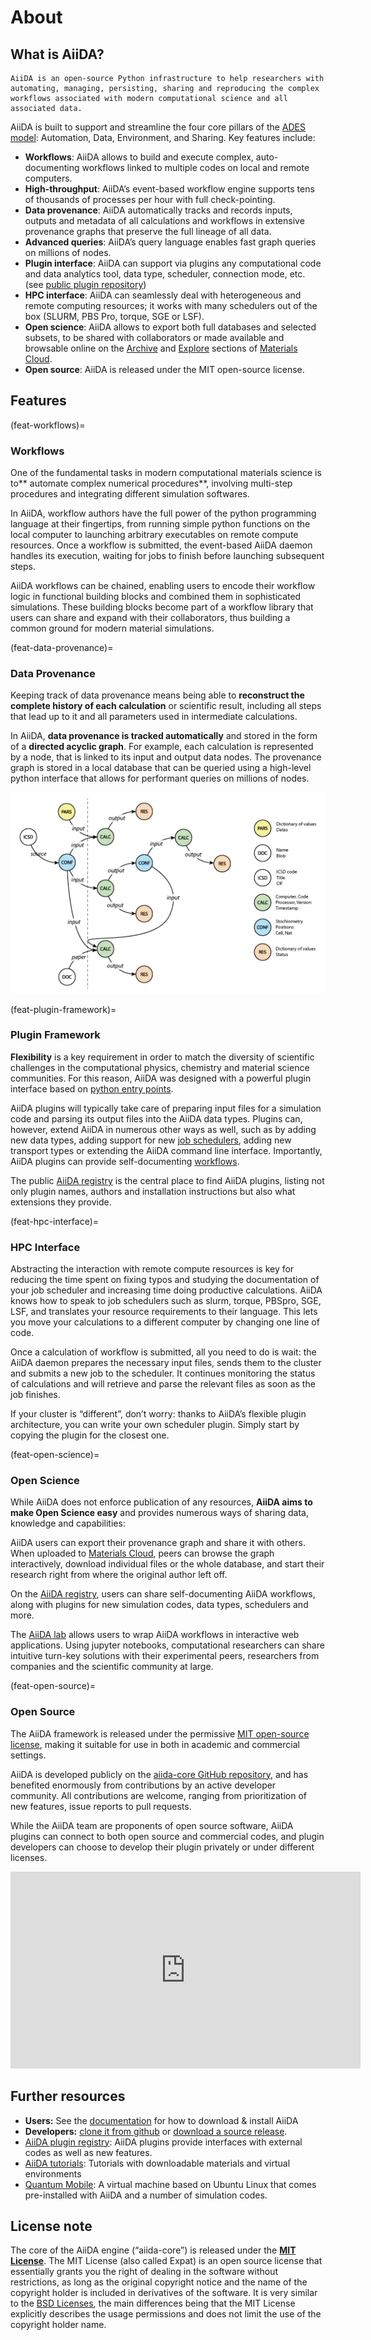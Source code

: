 # About

## What is AiiDA?

```{highlights}
AiiDA is an open-source Python infrastructure to help researchers with automating, managing, persisting, sharing and reproducing the complex workflows associated with modern computational science and all associated data.
```

AiiDA is built to support and streamline the four core pillars of the [ADES model](https://arxiv.org/abs/1504.01163): Automation, Data, Environment, and Sharing. Key features include:

- **Workflows**: AiiDA allows to build and execute complex, auto-documenting workflows linked to multiple codes on local and remote computers.
- **High-throughput**: AiiDA’s event-based workflow engine supports tens of thousands of processes per hour with full check-pointing.
- **Data provenance**: AiiDA automatically tracks and records inputs, outputs and metadata of all calculations and workflows in extensive provenance graphs that preserve the full lineage of all data.
- **Advanced queries**: AiiDA’s query language enables fast graph queries on millions of nodes.
- **Plugin interface**: AiiDA can support via plugins any computational code and data analytics tool, data type, scheduler, connection mode, etc. (see [public plugin repository](https://aiidateam.github.io/aiida-registry/))
- **HPC interface**: AiiDA can seamlessly deal with heterogeneous and remote computing resources; it works with many schedulers out of the box (SLURM, PBS Pro, torque, SGE or LSF).
- **Open science**: AiiDA allows to export both full databases and selected subsets, to be shared with collaborators or made available and browsable online on the [Archive](https://archive.materialscloud.org/) and [Explore](https://www.materialscloud.org/explore) sections of [Materials Cloud](https://www.materialscloud.org/).
- **Open source**: AiiDA is released under the MIT open-source license.

## Features

(feat-workflows)=

### Workflows

One of the fundamental tasks in modern computational materials science is to** automate complex numerical procedures**, involving multi-step procedures and integrating different simulation softwares.

In AiiDA, workflow authors have the full power of the python programming language at their fingertips, from running simple python functions on the local computer to launching arbitrary executables on remote compute resources. Once a workflow is submitted, the event-based AiiDA daemon handles its execution, waiting for jobs to finish before launching subsequent steps.

AiiDA workflows can be chained, enabling users to encode their workflow logic in functional building blocks and combined them in sophisticated simulations. These building blocks become part of a workflow library that users can share and expand with their collaborators, thus building a common ground for modern material simulations.

(feat-data-provenance)=

### Data Provenance

Keeping track of data provenance means being able to **reconstruct the complete history of each calculation** or scientific result, including all steps that lead up to it and all parameters used in intermediate calculations.

In AiiDA, **data provenance is tracked automatically** and stored in the form of a **directed acyclic graph**. For example, each calculation is represented by a node, that is linked to its input and output data nodes. The provenance graph is stored in a local database that can be queried using a high-level python interface that allows for performant queries on millions of nodes.

![AiiDA Graph Demo](./pics/aida_graph_demo1.png)

(feat-plugin-framework)=

### Plugin Framework

**Flexibility** is a key requirement in order to match the diversity of scientific challenges in the computational physics, chemistry and material science communities. For this reason, AiiDA was designed with a powerful plugin interface based on [python entry points](https://packaging.python.org/specifications/entry-points/).

AiiDA plugins will typically take care of preparing input files for a simulation code and parsing its output files into the AiiDA data types. Plugins can, however, extend AiiDA in numerous other ways as well, such as by adding new data types, adding support for new [job schedulers](feat-hpc-interface), adding new transport types or extending the AiiDA command line interface. Importantly, AiiDA plugins can provide self-documenting [workflows](feat-workflows).

The public [AiiDA registry](https://aiidateam.github.io/aiida-registry/) is the central place to find AiiDA plugins, listing not only plugin names, authors and installation instructions but also what extensions they provide.

(feat-hpc-interface)=

### HPC Interface

Abstracting the interaction with remote compute resources is key for reducing the time spent on fixing typos and studying the documentation of your job scheduler and increasing time doing productive calculations. AiiDA knows how to speak to job schedulers such as slurm, torque, PBSpro, SGE, LSF, and translates your resource requirements to their language. This lets you move your calculations to a different computer by changing one line of code.

Once a calculation of workflow is submitted, all you need to do is wait: the AiiDA daemon prepares the necessary input files, sends them to the cluster and submits a new job to the scheduler. It continues monitoring the status of calculations and will retrieve and parse the relevant files as soon as the job finishes.

If your cluster is “different”, don’t worry: thanks to AiiDA’s flexible plugin architecture, you can write your own scheduler plugin. Simply start by copying the plugin for the closest one.

(feat-open-science)=

### Open Science

While AiiDA does not enforce publication of any resources, **AiiDA aims to make Open Science easy** and provides numerous ways of sharing data, knowledge and capabilities:

AiiDA users can export their provenance graph and share it with others. When uploaded to [Materials Cloud](https://materialscloud.org/), peers can browse the graph interactively, download individual files or the whole database, and start their research right from where the original author left off.

On the [AiiDA registry](https://aiidateam.github.io/aiida-registry/), users can share self-documenting AiiDA workflows, along with plugins for new simulation codes, data types, schedulers and more.

The [AiiDA lab](https://aiidalab.materialscloud.org/) allows users to wrap AiiDA workflows in interactive web applications. Using jupyter notebooks, computational researchers can share intuitive turn-key solutions with their experimental peers, researchers from companies and the scientific community at large.

(feat-open-source)=

### Open Source

The AiiDA framework is released under the permissive [MIT open-source license](https://opensource.org/licenses/MIT), making it suitable for use in both in academic and commercial settings.

AiiDA is developed publicly on the [aiida-core GitHub repository](https://github.com/aiidateam/aiida_core), and has benefited enormously from contributions by an active developer community. All contributions are welcome, ranging from prioritization of new features, issue reports to pull requests.

While the AiiDA team are proponents of open source software, AiiDA plugins can connect to both open source and commercial codes, and plugin developers can choose to develop their plugin privately or under different licenses.

<iframe loading="lazy" src="https://www.youtube.com/embed/56DpmUawOz4" allow="accelerometer; autoplay; encrypted-media; gyroscope; picture-in-picture" allowfullscreen="" width="560" height="315" frameborder="0"></iframe>

## Further resources

- **Users:** See the [documentation](http://aiida-core.readthedocs.io/) for how to download & install AiiDA
- **Developers:** [clone it from github](https://github.com/aiidateam/aiida-core/tree/master) or [download a source release](https://github.com/aiidateam/aiida-core/releases).
- [AiiDA plugin registry](https://aiidateam.github.io/aiida-registry/): AiiDA plugins provide interfaces with external codes as well as new features.
- [AiiDA tutorials](http://www.aiida.net/tutorials/): Tutorials with downloadable materials and virtual environments
- [Quantum Mobile](https://materialscloud.org/work/quantum-mobile): A virtual machine based on Ubuntu Linux that comes pre-installed with AiiDA and a number of simulation codes.

## License note

The core of the AiiDA engine (“aiida-core”) is released under the **[MIT License](http://opensource.org/licenses/MIT)**.
The MIT License (also called Expat) is an open source license that essentially grants you the right of dealing in the software without restrictions, as long as the original copyright notice and the name of the copyright holder is included in derivatives of the software. It is very similar to the [BSD Licenses](http://en.wikipedia.org/wiki/BSD_licenses#4-clause_license_.28original_.22BSD_License.22.29), the main differences being that the MIT License explicitly describes the usage permissions and does not limit the use of the copyright holder name.
